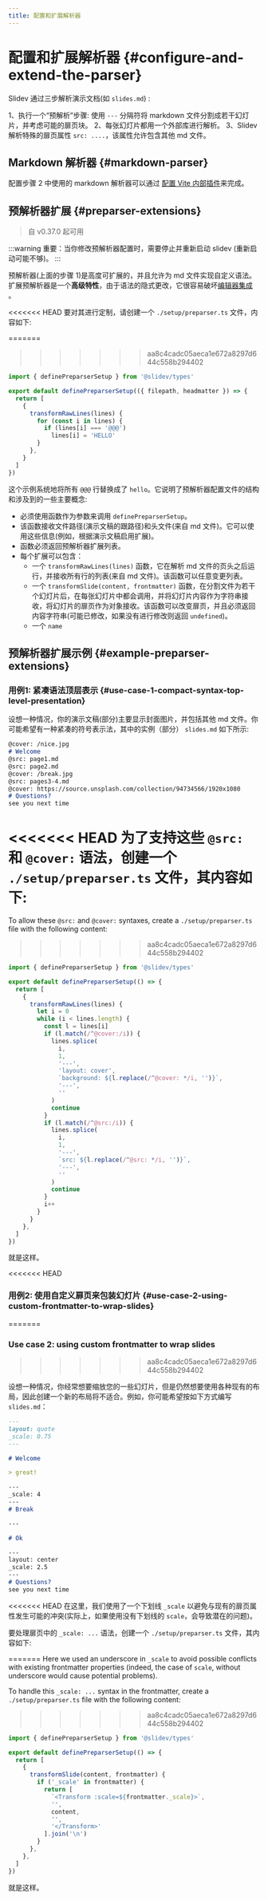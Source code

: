 ```yaml
---
title: 配置和扩展解析器
---
```


# 配置和扩展解析器 {#configure-and-extend-the-parser}

Slidev 通过三步解析演示文档(如 `slides.md`) :

1、执行一个“预解析”步骤: 使用 `---` 分隔符将 markdown 文件分割成若干幻灯片，并考虑可能的扉页块。
2、每张幻灯片都用一个外部库进行解析。
3、Slidev 解析特殊的扉页属性 `src: ....`，该属性允许包含其他 md 文件。

## Markdown 解析器 {#markdown-parser}

配置步骤 2 中使用的 markdown 解析器可以通过 [配置 Vite 内部插件](/custom/config-vite#configure-internal-plugins)来完成。

## 预解析器扩展 {#preparser-extensions}

> 自 v0.37.0 起可用

:::warning
重要：当你修改预解析器配置时，需要停止并重新启动 slidev (重新启动可能不够)。
:::

预解析器(上面的步骤 1)是高度可扩展的，并且允许为 md 文件实现自定义语法。扩展预解析器是一个**高级特性**，由于语法的隐式更改，它很容易破坏[编辑器集成](/guide/editors) 。

<<<<<<< HEAD
要对其进行定制，请创建一个 `./setup/preparser.ts` 文件，内容如下:

=======
>>>>>>> aa8c4cadc05aeca1e672a8297d644c558b294402
```ts
import { definePreparserSetup } from '@slidev/types'

export default definePreparserSetup(({ filepath, headmatter }) => {
  return [
    {
      transformRawLines(lines) {
        for (const i in lines) {
          if (lines[i] === '@@@')
            lines[i] = 'HELLO'
        }
      },
    }
  ]
})
```

这个示例系统地将所有 `@@@` 行替换成了 `hello`。它说明了预解析器配置文件的结构和涉及到的一些主要概念:
- 必须使用函数作为参数来调用 `definePreparserSetup`。
- 该函数接收文件路径(演示文稿的跟路径)和头文件(来自 md 文件)。它可以使用这些信息(例如，根据演示文稿启用扩展)。
- 函数必须返回预解析器扩展列表。
- 每个扩展可以包含：
  - 一个 `transformRawLines(lines)` 函数，它在解析 md 文件的页头之后运行，并接收所有行的列表(来自 md 文件)。该函数可以任意变更列表。
  - 一个 `transformSlide(content, frontmatter)` 函数，在分割文件为若干个幻灯片后，在每张幻灯片中都会调用，并将幻灯片内容作为字符串接收，将幻灯片的扉页作为对象接收。该函数可以改变扉页，并且必须返回内容字符串(可能已修改，如果没有进行修改则返回 `undefined`)。
  - 一个 `name`

## 预解析器扩展示例 {#example-preparser-extensions}

### 用例1: 紧凑语法顶层表示 {#use-case-1-compact-syntax-top-level-presentation}

设想一种情况，你的演示文稿(部分)主要显示封面图片，并包括其他 md 文件。你可能希望有一种紧凑的符号表示法，其中的实例（部分） `slides.md` 如下所示:

```md
@cover: /nice.jpg
# Welcome
@src: page1.md
@src: page2.md
@cover: /break.jpg
@src: pages3-4.md
@cover: https://source.unsplash.com/collection/94734566/1920x1080
# Questions?
see you next time
```

<<<<<<< HEAD
为了支持这些 `@src:` 和 `@cover:` 语法，创建一个 `./setup/preparser.ts` 文件，其内容如下:
=======
To allow these `@src:` and `@cover:` syntaxes, create a `./setup/preparser.ts` file with the following content:
>>>>>>> aa8c4cadc05aeca1e672a8297d644c558b294402

```ts
import { definePreparserSetup } from '@slidev/types'

export default definePreparserSetup(() => {
  return [
    {
      transformRawLines(lines) {
        let i = 0
        while (i < lines.length) {
          const l = lines[i]
          if (l.match(/^@cover:/i)) {
            lines.splice(
              i,
              1,
              '---',
              'layout: cover',
              `background: ${l.replace(/^@cover: */i, '')}`,
              '---',
              ''
            )
            continue
          }
          if (l.match(/^@src:/i)) {
            lines.splice(
              i,
              1,
              '---',
              `src: ${l.replace(/^@src: */i, '')}`,
              '---',
              ''
            )
            continue
          }
          i++
        }
      }
    },
  ]
})
```

就是这样。

<<<<<<< HEAD

### 用例2: 使用自定义扉页来包装幻灯片 {#use-case-2-using-custom-frontmatter-to-wrap-slides}
=======
### Use case 2: using custom frontmatter to wrap slides
>>>>>>> aa8c4cadc05aeca1e672a8297d644c558b294402

设想一种情况，你经常想要缩放您的一些幻灯片，但是仍然想要使用各种现有的布局，因此创建一个新的布局将不适合。例如，你可能希望按如下方式编写 `slides.md`：

```md
---
layout: quote
_scale: 0.75
---

# Welcome

> great!

---
_scale: 4
---
# Break

---

# Ok

---
layout: center
_scale: 2.5
---
# Questions?
see you next time
```

<<<<<<< HEAD
在这里，我们使用了一个下划线 `_scale` 以避免与现有的扉页属性发生可能的冲突(实际上，如果使用没有下划线的 `scale`，会导致潜在的问题)。

要处理扉页中的 `_scale: ...` 语法，创建一个 `./setup/preparser.ts` 文件，其内容如下:

=======
Here we used an underscore in `_scale` to avoid possible conflicts with existing frontmatter properties (indeed, the case of `scale`, without underscore would cause potential problems).

To handle this `_scale: ...` syntax in the frontmatter, create a `./setup/preparser.ts` file with the following content:

>>>>>>> aa8c4cadc05aeca1e672a8297d644c558b294402
```ts
import { definePreparserSetup } from '@slidev/types'

export default definePreparserSetup(() => {
  return [
    {
      transformSlide(content, frontmatter) {
        if ('_scale' in frontmatter) {
          return [
            `<Transform :scale=${frontmatter._scale}>`,
            '',
            content,
            '',
            '</Transform>'
          ].join('\n')
        }
      },
    },
  ]
})
```

就是这样。
